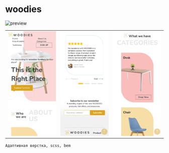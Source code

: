 # woodies

![preview](/screenshots/fullpage.png)

<div align="center">
    <table>
    <tr>
        <td><img width="200" src="/screenshots/mobile1.png"/></td>
        <td><img width="200" src="/screenshots/mobile2.png"/></td>
        <td><img width="200" src="/screenshots/mobile3.png"/></td>
    </tr>
    </table>
</div>

    Адаптивная верстка, scss, bem
